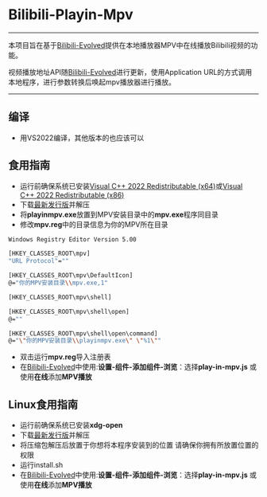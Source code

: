 # Bilibili-Playin-Mpv

------------

本项目旨在基于[Bilibili-Evolved](https://github.com/the1812/Bilibili-Evolved "Bilibili-Evolved")提供在本地播放器MPV中在线播放Bilibili视频的功能。

视频播放地址API随[Bilibili-Evolved](https://github.com/the1812/Bilibili-Evolved "Bilibili-Evolved")进行更新，使用Application URL的方式调用本地程序，进行参数转换后唤起mpv播放器进行播放。

------------

## 编译

 - 用VS2022编译，其他版本的也应该可以
 
## 食用指南

 - 运行前确保系统已安装[Visual C++ 2022 Redistributable (x64)](https://aka.ms/vs/17/release/vc_redist.x64.exe)或[Visual C++ 2022 Redistributable (x86)](https://aka.ms/vs/17/release/vc_redist.x86.exe)
 - 下载[最新发行版](https://github.com/diannaojiang/Bilibili-Playin-Mpv/releases "最新发行版")并解压
 - 将**playinmpv.exe**放置到MPV安装目录中的**mpv.exe**程序同目录
 - 修改**mpv.reg**中的目录信息为你的MPV所在目录
```bash
Windows Registry Editor Version 5.00

[HKEY_CLASSES_ROOT\mpv]
"URL Protocol"=""

[HKEY_CLASSES_ROOT\mpv\DefaultIcon]
@="你的MPV安装目录\\mpv.exe,1"

[HKEY_CLASSES_ROOT\mpv\shell]

[HKEY_CLASSES_ROOT\mpv\shell\open]
@=""

[HKEY_CLASSES_ROOT\mpv\shell\open\command]
@="\"你的MPV安装目录\\playinmpv.exe\" \"%1\""


```

 - 双击运行**mpv.reg**导入注册表
 - 在[Bilibili-Evolved](https://github.com/the1812/Bilibili-Evolved "Bilibili-Evolved")中使用:**设置-组件-添加组件-浏览**：选择**play-in-mpv.js** 或 使用**在线**添加**MPV播放**


## Linux食用指南

 - 运行前确保系统已安装**xdg-open**
 - 下载[最新发行版](https://github.com/diannaojiang/Bilibili-Playin-Mpv/releases "最新发行版")并解压
 - 将压缩包解压后放置于你想将本程序安装到的位置 请确保你拥有所放置位置的权限
 - 运行install.sh
 - 在[Bilibili-Evolved](https://github.com/the1812/Bilibili-Evolved "Bilibili-Evolved")中使用:**设置-组件-添加组件-浏览**：选择**play-in-mpv.js** 或 使用**在线**添加**MPV播放**

